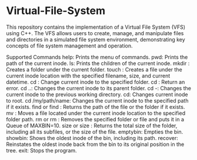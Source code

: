 # Virtual-File-System
This repository contains the implementation of a Virtual File System (VFS) using C++. The VFS allows users to create, manage, and manipulate files and directories in a simulated file system environment, demonstrating key concepts of file system management and operation.

Supported Commands
help: Prints the menu of commands.
pwd: Prints the path of the current inode.
ls: Prints the children of the current inode.
mkdir <foldername>: Creates a folder under the current folder.
touch <filename> <size>: Creates a file under the current inode location with the specified filename, size, and current datetime.
cd <foldername>: Change current inode to the specified folder.
cd <filename>: Return an error.
cd ..: Changes the current inode to its parent folder.
cd -: Changes the current inode to the previous working directory.
cd: Changes current inode to root.
cd /my/path/name: Changes the current inode to the specified path if it exists.
find <foldername> or find <filename>: Returns the path of the file or the folder if it exists.
mv <filename> <foldername>: Moves a file located under the current inode location to the specified folder path.
rm <foldername> or rm <filename>: Removes the specified folder or file and puts it in a Queue of MAXBIN=10.
size <foldername> or size <filename>: Returns the total size of the folder, including all its subfiles, or the size of the file.
emptybin: Empties the bin.
showbin: Shows the oldest inode of the bin, including its path.
recover: Reinstates the oldest inode back from the bin to its original position in the tree.
exit: Stops the program.

